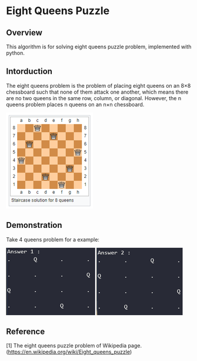 # Eight Queens Puzzle


## Overview

This algorithm is for solving eight queens puzzle problem, implemented with python.


## Intorduction

The eight queens problem is the problem of placing eight queens on an 8×8 chessboard such that none of them attack one another, which means there are no two queens in the same row, column, or diagonal. 
However, the n queens problem places n queens on an n×n chessboard.

![image](https://github.com/kctoayo88/eight_queens_puzzle/blob/master/readme/eight_queen_problem.png)

## Demonstration

Take 4 queens problem for a example:

![ans1](https://github.com/kctoayo88/eight_queens_puzzle/blob/master/readme/ans1.PNG)
![ans2](https://github.com/kctoayo88/eight_queens_puzzle/blob/master/readme/ans2.PNG)

## Reference

[1] The eight queens puzzle problem of Wikipedia page. (https://en.wikipedia.org/wiki/Eight_queens_puzzle)
